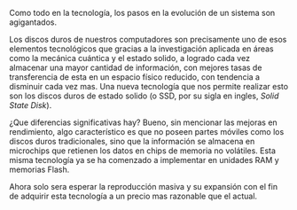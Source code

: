<!--
.. title: SSD
.. slug: ssd
.. date: 2010-12-11 10:23:06 UTC-05:00
.. tags: Disco duro,Estado sólido,Tecnología
.. category: Física pasión
.. link:
.. description:
.. type: text
.. author: Edward Villegas Pulgarin
-->

Como todo en la tecnología, los pasos en la evolución de un sistema son agigantados.  

Los discos duros de nuestros computadores son precisamente uno de esos elementos tecnológicos que gracias a la investigación aplicada en áreas como la mecánica cuántica y el estado solido, a logrado cada vez almacenar una mayor cantidad de información, con mejores tasas de transferencia de esta en un espacio físico reducido, con tendencia a disminuir cada vez mas.
Una nueva tecnología que nos permite realizar esto son los discos duros de estado solido (o SSD, por su sigla en ingles, _Solid State Disk_).  

¿Que diferencias significativas hay? Bueno, sin mencionar las mejoras en rendimiento, algo característico es que no poseen partes móviles como los discos duros tradicionales, sino que la información se almacena en microchips que retienen los datos en chips de memoria no volátiles.
Esta misma tecnología ya se ha comenzado a implementar en unidades RAM y memorias Flash.  

Ahora solo sera esperar la reproducción masiva y su expansión con el fin de adquirir esta tecnología a un precio mas razonable que el actual.  
